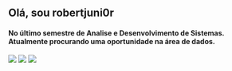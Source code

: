 ## Olá, sou robertjuni0r
<h4>No último semestre de Analise e Desenvolvimento de Sistemas. Atualmente procurando uma oportunidade na área de dados.</h4> 
<div>
  <a alt="Roberto Junior" href="https://www.linkedin.com/in/roberto-lucena-vieira-junior-71874323b/" target="_blank"><img src="https://img.shields.io/badge/LinkedIn-0077B5?style=for-the-badge&logo=linkedin&logoColor=white" target ="_blank"></a>
  <a alt="robertolucenav@gmail.com" href="robertolucenav@gmail.com" target="_blank"><img src="https://img.shields.io/badge/Gmail-D14836?style=for-the-badge&logo=gmail&logoColor=white" target ="_blank"></a>
  <a alt="Portfolio de Projetos" href="robertolucenav@gmail.com" target="_blank"><img src="https://img.shields.io/badge/website-000000?style=for-the-badge&logo=About.me&logoColor=white" target ="_blank"></a>
</div>
